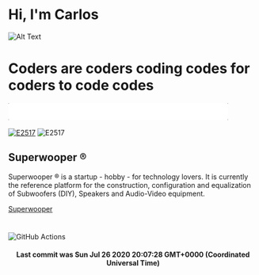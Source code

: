 # Hi, I'm Carlos

![Alt Text](https://github.com/E2517/e2517/blob/master/images/background.gif)

# Coders are coders coding codes for coders to code codes

![Alt Text](https://github.com/E2517/e2517/blob/master/images/welcome.gif)

[![E2517](https://github-readme-stats.vercel.app/api/top-langs/?username=e2517&layout=compact)](https://github.com/anuraghazra/github-readme-stats) ![E2517](https://github-readme-stats.vercel.app/api?username=e2517&hide=issues&show_icons=true)




## Superwooper ®

Superwooper ® is a startup - hobby - for technology lovers. It is currently the reference platform for the construction, configuration and equalization of Subwoofers (DIY), Speakers and Audio-Video equipment.

[Superwooper](http://www.superwooper.com)

#

![GitHub Actions](https://github.com/E2517/e2517/workflows/GitHub%20Actions/badge.svg)

<h4 align="center">Last commit was Sun Jul 26 2020 20:07:28 GMT+0000 (Coordinated Universal Time)</h4>
